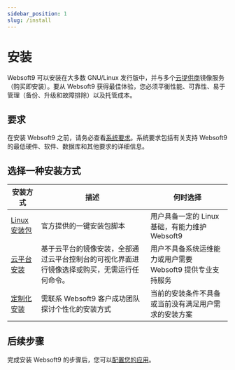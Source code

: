 ```yaml
---
sidebar_position: 1
slug: /install
---
```



# 安装

Websoft9 可以安装在大多数 GNU/Linux 发行版中，并与多个[云提供商](./install/cloud)镜像服务（购买即安装）。要从 Websoft9 获得最佳体验，您必须平衡性能、可靠性、易于管理（备份、升级和故障排除）以及托管成本。

## 要求

在安装 Websoft9 之前，请务必查看[系统要求](./install/requirements)。系统要求包括有关支持 Websoft9 的最低硬件、软件、数据库和其他要求的详细信息。

## 选择一种安装方式

| 安装方式     | 描述      | 何时选择      |
| ------------------------- | ------------- | ----------------- |
| [Linux 安装包](./install/linux)| 官方提供的一键安装包脚本| 用户具备一定的 Linux 基础，有能力维护 Websoft9 |
| [云平台安装](./install/cloud)     | 基于云平台的镜像安装，全部通过云平台控制台的可视化界面进行镜像选择或购买，无需运行任何命令。 | 用户不具备系统运维能力或用户需要 Websoft9 提供专业支持服务 |
| [定制化安装](./install/customized)       | 需联系 Websoft9 客户成功团队探讨个性化的安装方式             | 当前的安装条件不具备或当前没有满足用户需求的安装方案       |

## 后续步骤

完成安装 Websoft9 的步骤后，您可以[配置您的应用](./install/setup)。

